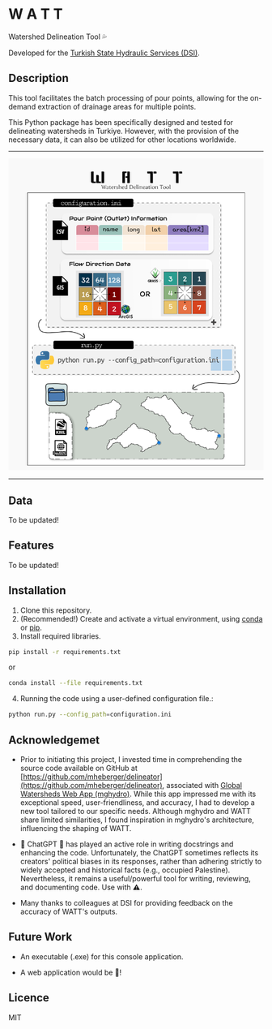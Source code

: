 # W A T T

Watershed Delineation Tool :sweat_drops:

Developed for the [Turkish State Hydraulic Services (DSI)](https://www.dsi.gov.tr/).

## Description

This tool facilitates the batch processing of pour points, allowing for the on-demand extraction of drainage areas for multiple points.

This Python package has been specifically designed and tested for delineating watersheds in Turkiye. However, with the provision of the necessary data, it can also be utilized for other locations worldwide.

---

<img src="doc/figures/WATT.png" alt="WATT description" />

---

## Data

To be updated!

<!-- - Hydrologicaly conditioned MERIT DEM with approximately 90 meter pixel resolution.
    - 8 digit drainage/flow direction data calculated by QGIS Grass.
    - Flow Accumulation Data calculated by QGIS Grass.
- Vector data produced by GD of Turkish Water Management.
     - Shapefile of the 25 watershed boundaries in EPSG4326 projection.
     - Shapefile of Countrywide River Network in EPSG4326 projection. -->

## Features

To be updated!

## Installation

1. Clone this repository.
1. (Recommended!) Create and activate a virtual environment, using [conda](https://conda.io/projects/conda/en/latest/user-guide/tasks/manage-environments.html#activating-an-environment) or [pip](https://packaging.python.org/en/latest/guides/installing-using-pip-and-virtual-environments/#:~:text=To%20create%20a%20virtual%20environment,virtualenv%20in%20the%20below%20commands.&text=The%20second%20argument%20is%20the,project%20and%20call%20it%20env%20.).
1. Install required libraries.

```sh
pip install -r requirements.txt
```

or

```sh
conda install --file requirements.txt
```

4. Running the code using a user-defined configuration file.:

```sh
python run.py --config_path=configuration.ini
```

## Acknowledgemet

- Prior to initiating this project, I invested time in comprehending the source code available on GitHub at [https://github.com/mheberger/delineator](https://github.com/mheberger/delineator), associated with [Global Watersheds Web App (mghydro)](https://mghydro.com/watersheds/). While this app impressed me with its exceptional speed, user-friendliness, and accuracy, I had to develop a new tool tailored to our specific needs. Although mghydro and WATT share limited similarities, I found inspiration in mghydro's architecture, influencing the shaping of WATT.

- :rocket: ChatGPT :rocket: has played an active role in writing docstrings and enhancing the code. Unfortunately, the ChatGPT sometimes reflects its creators' political biases in its responses, rather than adhering strictly to widely accepted and historical facts (e.g., occupied Palestine). Nevertheless, it remains a useful/powerful tool for writing, reviewing, and documenting code. Use with :warning:.

- Many thanks to colleagues at DSI for providing feedback on the accuracy of WATT's outputs.

## Future Work

- An executable (.exe) for this console application.

- A web application would be :gem:!

## Licence

MIT
